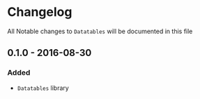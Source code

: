 # Changelog

All Notable changes to `Datatables` will be documented in this file

## 0.1.0 - 2016-08-30

### Added
- `Datatables` library